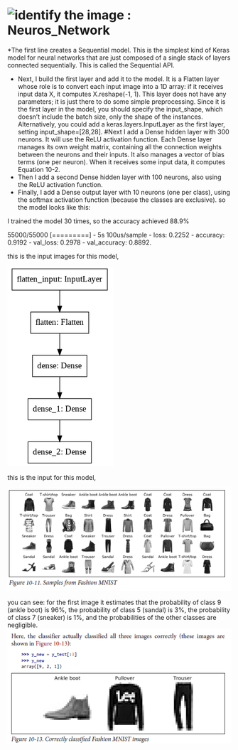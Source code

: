 # ![identify the image : Neuros_Network](https://colab.research.google.com/drive/1URhMOssSEy-yaRI_AGxYh8Ppykl8GETW)


*The first line creates a Sequential model. This is the simplest kind of Keras
model for neural networks that are just composed of a single stack of layers connected
sequentially. This is called the Sequential API.
* Next, I build the first layer and add it to the model. It is a Flatten layer whose
role is to convert each input image into a 1D array: if it receives input data X, it
computes X.reshape(-1, 1). This layer does not have any parameters; it is just
there to do some simple preprocessing. Since it is the first layer in the model, you
should specify the input_shape, which doesn’t include the batch size, only the
shape of the instances. Alternatively, you could add a keras.layers.InputLayer
as the first layer, setting input_shape=[28,28].
#Next I add a Dense hidden layer with 300 neurons. It will use the ReLU activation
function. Each Dense layer manages its own weight matrix, containing all the
connection weights between the neurons and their inputs. It also manages a vector
of bias terms (one per neuron). When it receives some input data, it computes
Equation 10-2.
* Then I add a second Dense hidden layer with 100 neurons, also using the ReLU
activation function.
* Finally, I add a Dense output layer with 10 neurons (one per class), using the
softmax activation function (because the classes are exclusive).
so the model looks like this:

I trained the model 30 times, so the accuracy achieved 88.9%


55000/55000 [=========] - 5s 100us/sample - loss: 0.2252 - accuracy: 0.9192 - val_loss: 0.2978 - val_accuracy: 0.8892.



this is the input images for this model, 

![model](https://github.com/LadyWinterD/Neuros_Network/blob/master/model.PNG?raw=true)


this is the input for this model,

![inputdata](https://github.com/LadyWinterD/Neuros_Network/blob/master/MNIST.PNG?raw=true)


you can see:
for the first image it estimates that the probability of
class 9 (ankle boot) is 96%, the probability of class 5 (sandal) is 3%, the probability of
class 7 (sneaker) is 1%, and the probabilities of the other classes are negligible.
![output](https://github.com/LadyWinterD/Neuros_Network/blob/master/OUTPUT.PNG?raw=true)


